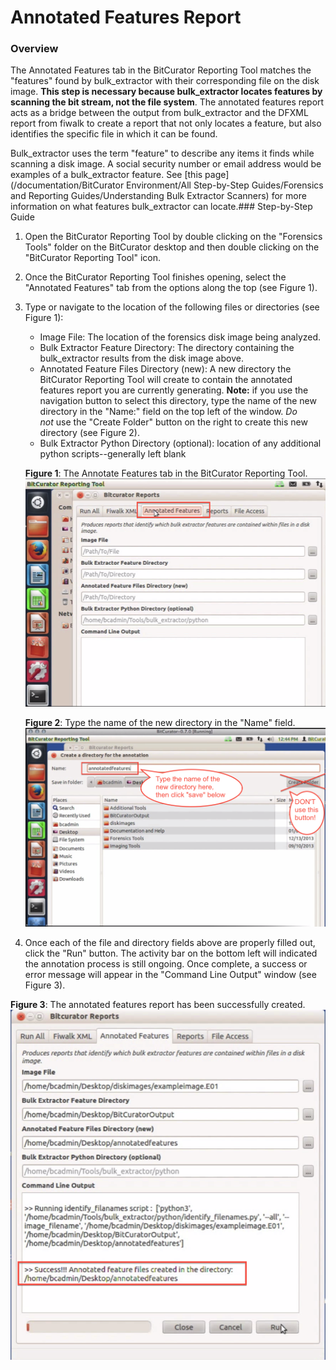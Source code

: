 Annotated Features Report
=========================





### Overview

The Annotated Features tab in the BitCurator Reporting Tool matches the "features" found by bulk\_extractor with their corresponding file on the disk image. **This step is necessary because bulk\_extractor locates features by scanning the bit stream, not the file system**. The annotated features report acts as a bridge between the output from bulk\_extractor and the DFXML report from fiwalk to create a report that not only locates a feature, but also identifies the specific file in which it can be found.

Bulk\_extractor uses the term "feature" to describe any items it finds while scanning a disk image. A social security number or email address would be examples of a bulk\_extractor feature. See [this page](/documentation/BitCurator Environment/All Step-by-Step Guides/Forensics and Reporting Guides/Understanding Bulk Extractor Scanners) for more information on what features bulk\_extractor can locate.### Step-by-Step Guide

1. Open the BitCurator Reporting Tool by double clicking on the "Forensics Tools" folder on the BitCurator desktop and then double clicking on the "BitCurator Reporting Tool" icon.
2. Once the BitCurator Reporting Tool finishes opening, select the "Annotated Features" tab from the options along the top (see Figure 1).
3. Type or navigate to the location of the following files or directories (see Figure 1):


	* Image File: The location of the forensics disk image being analyzed.
	* Bulk Extractor Feature Directory: The directory containing the bulk\_extractor results from the disk image above.
	* Annotated Feature Files Directory (new): A new directory the BitCurator Reporting Tool will create to contain the annotated features report you are currently generating. **Note:** if you use the navigation button to select this directory, type the name of the new directory in the "Name:" field on the top left of the window. *Do not* use the "Create Folder" button on the right to create this new directory (see Figure 2).
	* Bulk Extractor Python Directory (optional): location of any additional python scripts--generally left blank  
	  
	**Figure 1**: The Annotate Features tab in the BitCurator Reporting Tool.  
	![annotated1.png](attachments/annotated1.png)  
	  
	**Figure 2**: Type the name of the new directory in the "Name" field.  
	![annotated2.png](attachments/annotated2.png)
4. Once each of the file and directory fields above are properly filled out, click the "Run" button. The activity bar on the bottom left will indicated the annotation process is still ongoing. Once complete, a success or error message will appear in the "Command Line Output" window (see Figure 3).  
  
**Figure 3**: The annotated features report has been successfully created.  
![annotated3.png](attachments/annotated3.png)


